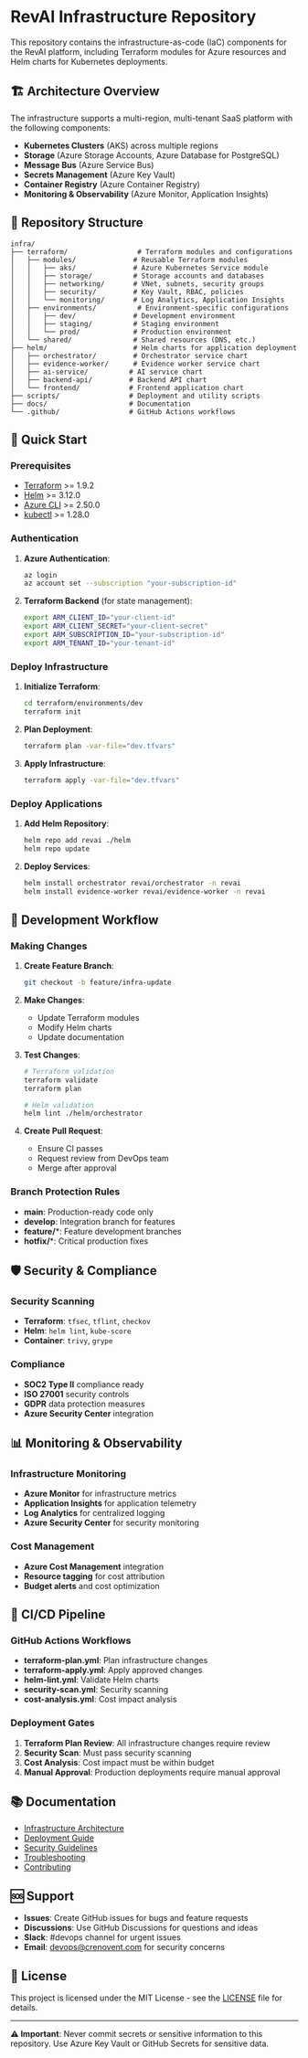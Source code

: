 # RevAI Infrastructure Repository

This repository contains the infrastructure-as-code (IaC) components for the RevAI platform, including Terraform modules for Azure resources and Helm charts for Kubernetes deployments.

## 🏗️ Architecture Overview

The infrastructure supports a multi-region, multi-tenant SaaS platform with the following components:

- **Kubernetes Clusters** (AKS) across multiple regions
- **Storage** (Azure Storage Accounts, Azure Database for PostgreSQL)
- **Message Bus** (Azure Service Bus)
- **Secrets Management** (Azure Key Vault)
- **Container Registry** (Azure Container Registry)
- **Monitoring & Observability** (Azure Monitor, Application Insights)

## 📁 Repository Structure

```
infra/
├── terraform/                 # Terraform modules and configurations
│   ├── modules/              # Reusable Terraform modules
│   │   ├── aks/              # Azure Kubernetes Service module
│   │   ├── storage/          # Storage accounts and databases
│   │   ├── networking/       # VNet, subnets, security groups
│   │   ├── security/         # Key Vault, RBAC, policies
│   │   └── monitoring/       # Log Analytics, Application Insights
│   ├── environments/          # Environment-specific configurations
│   │   ├── dev/              # Development environment
│   │   ├── staging/          # Staging environment
│   │   └── prod/             # Production environment
│   └── shared/               # Shared resources (DNS, etc.)
├── helm/                     # Helm charts for application deployment
│   ├── orchestrator/         # Orchestrator service chart
│   ├── evidence-worker/      # Evidence worker service chart
│   ├── ai-service/          # AI service chart
│   ├── backend-api/         # Backend API chart
│   └── frontend/            # Frontend application chart
├── scripts/                 # Deployment and utility scripts
├── docs/                    # Documentation
└── .github/                 # GitHub Actions workflows
```

## 🚀 Quick Start

### Prerequisites

- [Terraform](https://www.terraform.io/downloads.html) >= 1.9.2
- [Helm](https://helm.sh/docs/intro/install/) >= 3.12.0
- [Azure CLI](https://docs.microsoft.com/en-us/cli/azure/install-azure-cli) >= 2.50.0
- [kubectl](https://kubernetes.io/docs/tasks/tools/) >= 1.28.0

### Authentication

1. **Azure Authentication**:
   ```bash
   az login
   az account set --subscription "your-subscription-id"
   ```

2. **Terraform Backend** (for state management):
   ```bash
   export ARM_CLIENT_ID="your-client-id"
   export ARM_CLIENT_SECRET="your-client-secret"
   export ARM_SUBSCRIPTION_ID="your-subscription-id"
   export ARM_TENANT_ID="your-tenant-id"
   ```

### Deploy Infrastructure

1. **Initialize Terraform**:
   ```bash
   cd terraform/environments/dev
   terraform init
   ```

2. **Plan Deployment**:
   ```bash
   terraform plan -var-file="dev.tfvars"
   ```

3. **Apply Infrastructure**:
   ```bash
   terraform apply -var-file="dev.tfvars"
   ```

### Deploy Applications

1. **Add Helm Repository**:
   ```bash
   helm repo add revai ./helm
   helm repo update
   ```

2. **Deploy Services**:
   ```bash
   helm install orchestrator revai/orchestrator -n revai
   helm install evidence-worker revai/evidence-worker -n revai
   ```

## 🔧 Development Workflow

### Making Changes

1. **Create Feature Branch**:
   ```bash
   git checkout -b feature/infra-update
   ```

2. **Make Changes**:
   - Update Terraform modules
   - Modify Helm charts
   - Update documentation

3. **Test Changes**:
   ```bash
   # Terraform validation
   terraform validate
   terraform plan
   
   # Helm validation
   helm lint ./helm/orchestrator
   ```

4. **Create Pull Request**:
   - Ensure CI passes
   - Request review from DevOps team
   - Merge after approval

### Branch Protection Rules

- **main**: Production-ready code only
- **develop**: Integration branch for features
- **feature/***: Feature development branches
- **hotfix/***: Critical production fixes

## 🛡️ Security & Compliance

### Security Scanning

- **Terraform**: `tfsec`, `tflint`, `checkov`
- **Helm**: `helm lint`, `kube-score`
- **Container**: `trivy`, `grype`

### Compliance

- **SOC2 Type II** compliance ready
- **ISO 27001** security controls
- **GDPR** data protection measures
- **Azure Security Center** integration

## 📊 Monitoring & Observability

### Infrastructure Monitoring

- **Azure Monitor** for infrastructure metrics
- **Application Insights** for application telemetry
- **Log Analytics** for centralized logging
- **Azure Security Center** for security monitoring

### Cost Management

- **Azure Cost Management** integration
- **Resource tagging** for cost attribution
- **Budget alerts** and cost optimization

## 🔄 CI/CD Pipeline

### GitHub Actions Workflows

- **terraform-plan.yml**: Plan infrastructure changes
- **terraform-apply.yml**: Apply approved changes
- **helm-lint.yml**: Validate Helm charts
- **security-scan.yml**: Security scanning
- **cost-analysis.yml**: Cost impact analysis

### Deployment Gates

1. **Terraform Plan Review**: All infrastructure changes require review
2. **Security Scan**: Must pass security scanning
3. **Cost Analysis**: Cost impact must be within budget
4. **Manual Approval**: Production deployments require manual approval

## 📚 Documentation

- [Infrastructure Architecture](./docs/architecture.md)
- [Deployment Guide](./docs/deployment.md)
- [Security Guidelines](./docs/security.md)
- [Troubleshooting](./docs/troubleshooting.md)
- [Contributing](./docs/contributing.md)

## 🆘 Support

- **Issues**: Create GitHub issues for bugs and feature requests
- **Discussions**: Use GitHub Discussions for questions and ideas
- **Slack**: #devops channel for urgent issues
- **Email**: devops@crenovent.com for security concerns

## 📄 License

This project is licensed under the MIT License - see the [LICENSE](LICENSE) file for details.

---

**⚠️ Important**: Never commit secrets or sensitive information to this repository. Use Azure Key Vault or GitHub Secrets for sensitive data.
